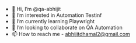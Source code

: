 - 👋 Hi, I’m @qa-abhijit
- 👀 I’m interested in Automation Testinf
- 🌱 I’m currently learning Playwright
- 💞️ I’m looking to collaborate on QA Automation
- 📫 How to reach me - abhijitdhamal2@gmail.com

<!---
qa-abhijit/qa-abhijit is a ✨ special ✨ repository because its `README.md` (this file) appears on your GitHub profile.
You can click the Preview link to take a look at your changes.
--->
